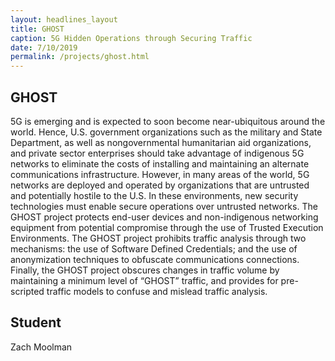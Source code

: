```yaml
---
layout: headlines_layout
title: GHOST
caption: 5G Hidden Operations through Securing Traffic
date: 7/10/2019
permalink: /projects/ghost.html
---
```


<!--
Add pic2
-->


## GHOST

5G is emerging and is expected to soon become near-ubiquitous around the world. Hence, U.S. government organizations such as the military and State Department, as well as nongovernmental humanitarian aid organizations, and private sector enterprises should take advantage of indigenous 5G networks to eliminate the costs of installing and maintaining an alternate communications infrastructure. However, in many areas of the world, 5G networks are deployed and operated by organizations that are untrusted and potentially hostile to the U.S. In these environments, new security technologies must enable secure operations over untrusted networks. The GHOST project protects end-user devices and non-indigenous networking equipment from potential compromise through the use of Trusted Execution Environments. The GHOST project prohibits traffic analysis through two mechanisms: the use of Software Defined Credentials; and the use of anonymization techniques to obfuscate communications connections. Finally, the GHOST project obscures changes in traffic volume by maintaining a minimum level of “GHOST” traffic, and provides for pre-scripted traffic models to confuse and mislead traffic analysis.

## Student

Zach Moolman

